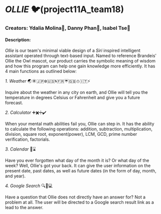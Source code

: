 # **_OLLIE_** :bird:(project11A_team18)

### Creators: Ydalia Molina:girl:, Danny Phan:boy:, Isabel Tse:girl:

#### **Description:**
*Ollie* is our team's minimal viable design of a *Siri* inspired intelligent assistant operated through text-based input. Named to reference Brandeis' Ollie the Owl mascot, our product carries the symbolic meaning of wisdom and how this program can help one gain knowledge more efficiently.  It has 4 main functions as outlined below:

*1. Weather*
:earth_asia::sunny::jp::snowflake::us::cyclone::fr::umbrella::uk::snowman::it::zap:

Inquire about the weather in any city on earth, and Ollie will tell you the temperature in degrees Celsius or Fahrenheit and give you a future forecast. 

*2. Calculator*
:heavy_plus_sign::heavy_multiplication_x::heavy_division_sign::heavy_check_mark:

When your mental math abilities fail you, Ollie can step in. It has the ability to calculate the following operations: addition, subtraction, multiplication, division, square root, exponent(power), LCM, GCD, prime number verification, factorials.

*3. Calendar*
:date::hourglass:

Have you ever forgotten what day of the month it is? Or what day of the week? Well, Ollie's got your back. It can give the user information on the present date, past dates, as well as future dates (in the form of day, month, and year). 

*4. Google Search*
:mag::pencil::computer:

Have a question that Ollie does not directly have an answer for? Not a problem at all. The user will be directed to a Google search result link as a lead to the answer. 
